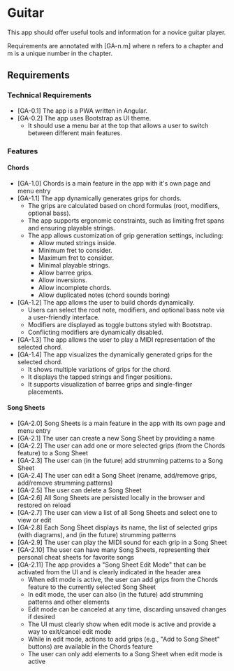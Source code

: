 # Guitar
This app should offer useful tools and information for a novice guitar player.

Requirements are annotated with [GA-n.m] where n refers to a chapter and m is a unique number in the chapter.

## Requirements

### Technical Requirements
* [GA-0.1] The app is a PWA written in Angular.
* [GA-0.2] The app uses Bootstrap as UI theme.
    * It should use a menu bar at the top that allows a user to switch between different main features.

### Features

#### Chords
* [GA-1.0] Chords is a main feature in the app with it's own page and menu entry
* [GA-1.1] The app dynamically generates grips for chords.
    * The grips are calculated based on chord formulas (root, modifiers, optional bass).
    * The app supports ergonomic constraints, such as limiting fret spans and ensuring playable strings.
    * The app allows customization of grip generation settings, including:
        * Allow muted strings inside.
        * Minimum fret to consider.
        * Maximum fret to consider.
        * Minimal playable strings.
        * Allow barree grips.
        * Allow inversions.
        * Allow incomplete chords.
        * Allow duplicated notes (chord sounds boring)
* [GA-1.2] The app allows the user to build chords dynamically.
    * Users can select the root note, modifiers, and optional bass note via a user-friendly interface.
    * Modifiers are displayed as toggle buttons styled with Bootstrap.
    * Conflicting modifiers are dynamically disabled.
* [GA-1.3] The app allows the user to play a MIDI representation of the selected chord.
* [GA-1.4] The app visualizes the dynamically generated grips for the selected chord.
    * It shows multiple variations of grips for the chord.
    * It displays the tapped strings and finger positions.
    * It supports visualization of barree grips and single-finger placements.

#### Song Sheets
* [GA-2.0] Song Sheets is a main feature in the app with its own page and menu entry
* [GA-2.1] The user can create a new Song Sheet by providing a name
* [GA-2.2] The user can add one or more selected grips (from the Chords feature) to a Song Sheet
* [GA-2.3] The user can (in the future) add strumming patterns to a Song Sheet
* [GA-2.4] The user can edit a Song Sheet (rename, add/remove grips, add/remove strumming patterns)
* [GA-2.5] The user can delete a Song Sheet
* [GA-2.6] All Song Sheets are persisted locally in the browser and restored on reload
* [GA-2.7] The user can view a list of all Song Sheets and select one to view or edit
* [GA-2.8] Each Song Sheet displays its name, the list of selected grips (with diagrams), and (in the future) strumming patterns
* [GA-2.9] The user can play the MIDI sound for each grip in a Song Sheet
* [GA-2.10] The user can have many Song Sheets, representing their personal cheat sheets for favorite songs
* [GA-2.11] The app provides a "Song Sheet Edit Mode" that can be activated from the UI and is clearly indicated in the header area
    * When edit mode is active, the user can add grips from the Chords feature to the currently selected Song Sheet
    * In edit mode, the user can also (in the future) add strumming patterns and other elements
    * Edit mode can be canceled at any time, discarding unsaved changes if desired
    * The UI must clearly show when edit mode is active and provide a way to exit/cancel edit mode
    * While in edit mode, actions to add grips (e.g., "Add to Song Sheet" buttons) are available in the Chords feature
    * The user can only add elements to a Song Sheet when edit mode is active
